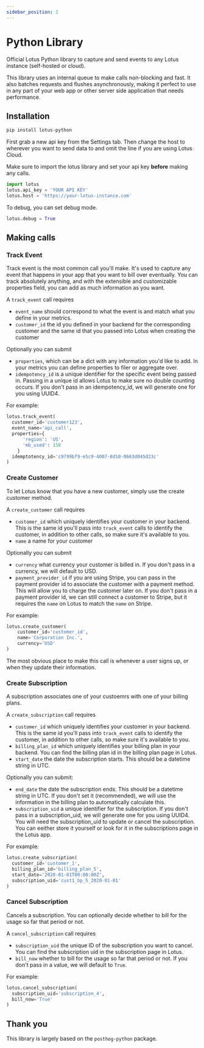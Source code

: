```yaml
---
sidebar_position: 2
---
```


# Python Library

Official Lotus Python library to capture and send events to any Lotus instance (self-hosted or cloud).

This library uses an internal queue to make calls non-blocking and fast. It also batches requests and flushes asynchronously, making it perfect to use in any part of your web app or other server side application that needs performance.

## Installation 

```bash
pip install lotus-python
```

First grab a new api key from the Settings tab. Then change the host to wherever you want to send data to and omit the line if you are using Lotus Cloud.

Make sure to import the lotus library and set your api key **before** making any calls.

```python
import lotus
lotus.api_key = 'YOUR API KEY'
lotus.host = 'https://your-lotus-instance.com'
```

To debug, you can set debug mode.
```python
lotus.debug = True
```

## Making calls

### Track Event

Track event is the most common call you'll make. It's used to capture any event that happens in your app that you want to bill over eventually.
You can track absolutely anything, and with the extensible and customizable properties field, you can add as much information as you want.

A `track_event` call requires
 - `event_name` should correspond to what the event is and match what you define in your metrics.
 - `customer_id`  the id you defined in your backend for the corresponding customer and the same id that you passed into Lotus when creating the customer

Optionally you can submit
- `properties`, which can be a dict with any information you'd like to add.  In your metrics you can define properties to filer or aggregate over.
 - `idempotency_id` is a unique identifier for the specific event being passed in. Passing in a unique id allows Lotus to make sure no double counting occurs. If you don't pass in an idempotency_id, we will generate one for you using UUID4.

For example:
```python
lotus.track_event(
  customer_id='customer123', 
  event_name='api_call', 
  properties={
      'region': 'US', 
      'mb_used': 150
    }
  idemptotency_id='c9799bf9-e5c9-4007-8d10-0663d045d23c'
)
```

### Create Customer
To let Lotus know that you have a new customer, simply use the create customer method. 

A `create_customer` call requires
- `customer_id` which uniquely identifies your customer in your backend. This is the same id you'll pass into `track_event` calls to identify the customer, in addition to other calls, so make sure it's available to you.
- `name` a name for your customer

Optionally you can submit
- `currency` what currency your customer is billed in. If you don't pass in a currency, we will default to USD.
- `payment_provider_id` if you are using Stripe, you can pass in the payment provider id to associate the customer with a payment method. This will allow you to charge the customer later on. If you don't pass in a payment provider id, we can still connect a customer to Stripe, but it requires
the `name` on Lotus to match the `name` on Stripe.

For example:
```python
lotus.create_customer(
    customer_id='customer_id',
    name='Corporation Inc.',
    currency='USD'
)
```

The most obvious place to make this call is whenever a user signs up, or when they update their information.

### Create Subscription

A subscription associates one of your custoemrs with one of your billing plans.

A `create_subscription` call requires
- `customer_id` which uniquely identifies your customer in your backend. This is the same id you'll pass into `track_event` calls to identify the customer, in addition to other calls, so make sure it's available to you.
- `billing_plan_id` which uniquely identifies your billing plan in your backend. You can find the billing plan id in the billing plan page in Lotus.
- `start_date` the date the subscription starts. This should be a datetime string in UTC.

Optionally you can submit:
- `end_date` the date the subscription ends. This should be a datetime string in UTC. If you don't set it (recommended), we will 
use the information in the billing plan to automatically calculate this.
- `subscription_uid` a unique identifier for the subscription. If you don't pass in a subscription_uid, we will generate one for you using UUID4.
You will need the subscription_uid to update or cancel the subscription. You can eeither store it yourself or look for it in the subscriptions page in the Lotus app.

For example:
```python
lotus.create_subscription(
  customer_id='customer_1', 
  billing_plan_id='billing_plan_5',
  start_date='2020-01-01T00:00:00Z',
  subscription_uid='cust1_bp_5_2020-01-01'
)
```

### Cancel Subscription

Cancels a subscription. You can optionally decide whether to bill for the usage so far that period or not.

A `cancel_subscription` call requires
- `subscription_uid` the unique ID of the subscription you want to cancel. You can find the subscription uid in the subscription page in Lotus.
- `bill_now` whether to bill for the usage so far that period or not. If you don't pass in a value, we will default to `True`.

For example:
```python
lotus.cancel_subscription(
  subscription_uid='subscription_4', 
  bill_now='True'
)
```

## Thank you

This library is largely based on the `posthog-python` package.